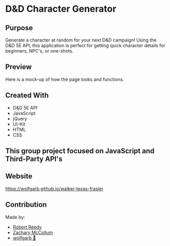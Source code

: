 # D&D Character Generator

## Purpose
Generate a character at random for your next D&D campaign! Using the D&D 5E API, this application is perfect for getting quick character details for beginners, NPC's, or one-shots. 

## Preview
Here is a mock-up of how the page looks and functions.
<img src=""></img>

## Created With
* D&D 5E API
* JavaScript
* jQuery
* UI-Kit
* HTML
* CSS

## This group project focused on JavaScript and Third-Party API's 


## Website
https://wolfgarb.github.io/walker-texas-frasier

## Contribution
Made by:

- <a href="https://github.com/RobertAReedy" target="_blank">Robert Reedy</a>
- <a href="https://github.com/ZBreezie" target="_blank">Zachary McCollum</a>
- <a href="https://github.com/wolfgarb" target="_blank">wolfgarb 🐺</a>

